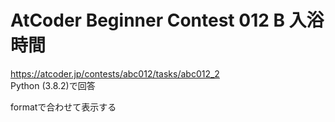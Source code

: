 # AtCoder Beginner Contest 012 B 入浴時間  
https://atcoder.jp/contests/abc012/tasks/abc012_2  
Python (3.8.2)で回答  

formatで合わせて表示する
